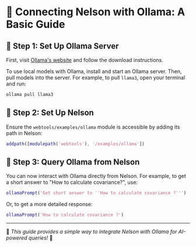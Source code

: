 # 📌 Connecting Nelson with Ollama: A Basic Guide

## 🚀 Step 1: Set Up Ollama Server

First, visit [Ollama's website](https://ollama.com/) and follow the download instructions.

To use local models with Ollama, install and start an Ollama server. Then, pull models into the server. For example, to pull `llama3`, open your terminal and run:

```bash
ollama pull llama3
```

## 📂 Step 2: Set Up Nelson

Ensure the `webtools/examples/ollama` module is accessible by adding its path in Nelson:

```matlab
addpath([modulepath('webtools'), '/examples/ollama'])
```

## 🤖 Step 3: Query Ollama from Nelson

You can now interact with Ollama directly from Nelson. For example, to get a short answer to "How to calculate covariance?", use:

```matlab
ollamaPrompt('Get short answer to ''How to calculate covariance ?''')
```

Or, to get a more detailed response:

```matlab
ollamaPrompt('How to calculate covariance ?')
```

---

🔹 _This guide provides a simple way to integrate Nelson with Ollama for AI-powered queries!_ 🚀
